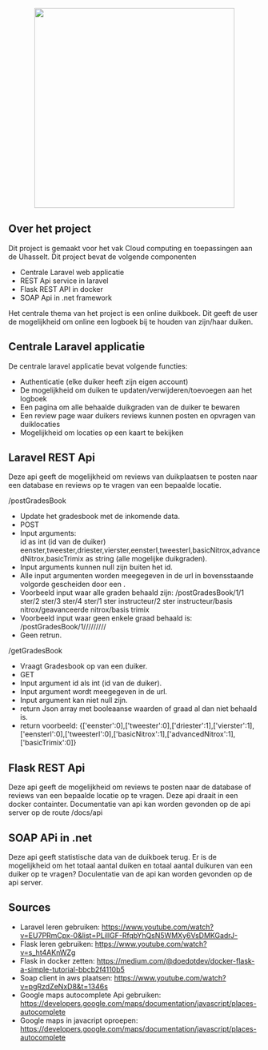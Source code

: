 <p align="center"><img src="https://res.cloudinary.com/dtfbvvkyp/image/upload/v1566331377/laravel-logolockup-cmyk-red.svg" width="400"></p>


## Over het project

Dit project is gemaakt voor het vak Cloud computing en toepassingen aan de Uhasselt. Dit project bevat de volgende componenten

- Centrale Laravel web applicatie
- REST Api service in laravel
- Flask REST API in docker
- SOAP Api in .net framework

Het centrale thema van het project is een online duikboek. Dit geeft de user de mogelijkheid om online een logboek bij te houden van zijn/haar duiken.

## Centrale Laravel applicatie

De centrale laravel applicatie bevat volgende functies:

- Authenticatie (elke duiker heeft zijn eigen account)
- De mogelijkheid om duiken te updaten/verwijderen/toevoegen aan het logboek
- Een pagina om alle behaalde duikgraden van de duiker te bewaren
- Een review page waar duikers reviews kunnen posten en opvragen van duiklocaties
- Mogelijkheid om locaties op een kaart te bekijken


## Laravel REST Api

Deze api geeft de mogelijkheid om reviews van duikplaatsen te posten naar een database en reviews op te vragen van een bepaalde locatie.

/postGradesBook
- Update het gradesbook met de inkomende data.
- POST
- Input arguments:  
id as int (id van de duiker)  
eenster,tweester,driester,vierster,eensterI,tweesterI,basicNitrox,advancedNitrox,basicTrimix as string (alle mogelijke duikgraden).
- Input arguments kunnen null zijn buiten het id.  
- Alle input argumenten worden meegegeven in de url in bovensstaande volgorde gescheiden door een \.
- Voorbeeld input waar alle graden behaald zijn: /postGradesBook/1/1 ster/2 ster/3 ster/4 ster/1 ster instructeur/2 ster instructeur/basis nitrox/geavanceerde nitrox/basis trimix
- Voorbeeld input waar geen enkele graad behaald is: /postGradesBook/1/////////
- Geen retrun. 

/getGradesBook
- Vraagt Gradesbook op van een duiker.
- GET
- Input argument id als int (id van de duiker).
- Input argument wordt meegegeven in de url.
- Input argument kan niet null zijn.
- return Json array met booleaanse waarden of graad al dan niet behaald is.
- return voorbeeld: {['eenster':0],['tweester':0],['driester':1],['vierster':1],['eensterI':0],['tweesterI':0],['basicNitrox':1],['advancedNitrox':1],['basicTrimix':0]}


## Flask REST Api

Deze api geeft de mogelijkheid om reviews te posten naar de database of reviews van een bepaalde locatie op te vragen. Deze api draait in een docker containter.
Documentatie van api kan worden gevonden op de api server op de route /docs/api

## SOAP APi in .net

Deze api geeft statistische data van de duikboek terug. Er is de mogelijkheid om het totaal aantal duiken en totaal aantal duikuren van een duiker op te vragen?
Doculentatie van de api kan worden gevonden op de api server.

## Sources

- Laravel leren gebruiken: https://www.youtube.com/watch?v=EU7PRmCpx-0&list=PLillGF-RfqbYhQsN5WMXy6VsDMKGadrJ-
- Flask leren gebruiken: https://www.youtube.com/watch?v=s_ht4AKnWZg
- Flask in docker zetten: https://medium.com/@doedotdev/docker-flask-a-simple-tutorial-bbcb2f4110b5
- Soap client in aws plaatsen: https://www.youtube.com/watch?v=pgRzdZeNxD8&t=1346s
- Google maps autocomplete Api gebruiken: https://developers.google.com/maps/documentation/javascript/places-autocomplete
- Google maps in javacript oproepen: https://developers.google.com/maps/documentation/javascript/places-autocomplete

